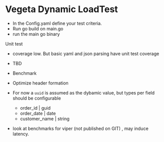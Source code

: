 # Vegeta Dynamic LoadTest

 - In the Config.yaml define your test criteria.
 - Run go build on main.go
 - run the main go binary

Unit test
- coverage low. But basic yaml and json parsing have unit test coverage

- TBD
 - Benchmark
 - Optimize header formation
 - For now a `uuid` is assumed as the dybamic value, but types per field should be configurable
   - order_id | guid
   - order_date | date
   - customer_name | string
 - look at benchmarks for viper (not published on GIT) , may induce latency.
   
